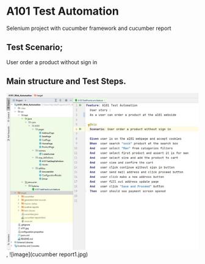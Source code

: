 # A101 Test Automation

Selenium project with cucumber framework and cucumber report

## Test Scenario;

   User order a product without sign in 

## Main structure and Test Steps.
![image](a101.jpg), ![image](cucumber report1.jpg)

